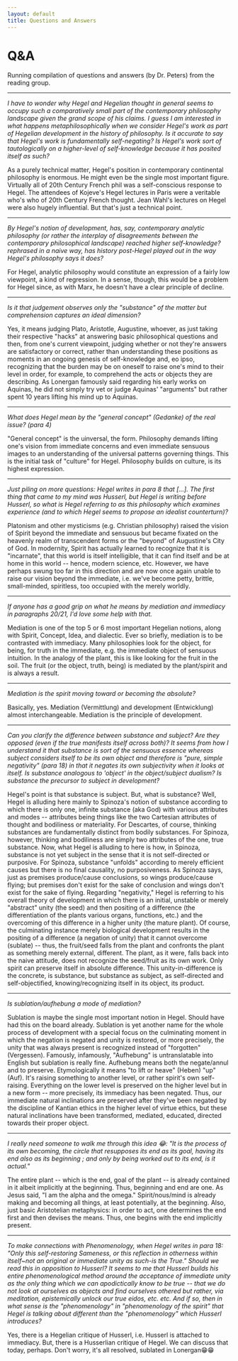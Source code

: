 ```yaml
---
layout: default
title: Questions and Answers
---
```


# Q&A

Running compilation of questions and answers (by Dr. Peters) from the reading group.

---

*I have to wonder why Hegel and Hegelian thought in general seems to occupy such a comparatively small part of the contemporary philosophy landscape given the grand scope of his claims. I guess I am interested in what happens metaphilosophically when we consider Hegel's work as part of Hegelian development in the history of philosophy. Is it accurate to say that Hegel's work is fundamentally self-negating? Is Hegel's work sort of tautologically on a higher-level of self-knowledge because it has posited itself as such?*

As a purely technical matter, Hegel's position in contemporary continental philosophy is enormous. He might even be the single most important figure. Virtually all of 20th Century French phil was a self-conscious response to Hegel. The attendees of Kojeve's Hegel lectures in Paris were a veritable who's who of 20th Century French thought. Jean Wahl's lectures on Hegel were also hugely influential. But that's just a technical point.

---

*By Hegel's notion of development, has, say, contemporary analytic philosophy (or rather the interplay of disagreements between the contemporary philosophical landscape) reached higher self-knowledge? rephrased in a naive way, has history post-Hegel played out in the way Hegel's philosophy says it does?*

For Hegel, analytic philosophy would constitute an expression of a fairly low viewpoint, a kind of regression. In a sense, though, this would be a problem for Hegel since, as with Marx, he doesn't have a clear principle of decline.

---


*Is it that judgement observes only the "substance" of the matter but comprehension captures an ideal dimension?*

Yes, it means judging Plato, Aristotle, Augustine, whoever, as just taking their respective "hacks" at answering basic philosophical questions and then, from one's current viewpoint, judging whether or not they're answers are satisfactory or correct, rather than understanding these positions as moments in an ongoing genesis of self-knowledge and, eo ipso, recognizing that the burden may be on oneself to raise one's mind to their level in order, for example, to comprehend the acts or objects they are describing. As Lonergan famously said regarding his early works on Aquinas, he did not simply try vet or judge Aquinas' "arguments" but rather spent 10 years lifting his mind up to Aquinas.

---

*What does Hegel mean by the "general concept" (Gedanke) of the real issue? (para 4)*

"General concept" is the uinversal, the form. Philosophy demands lifting one's vision from immediate concerns and even immediate sensuous images to an understanding of the universal patterns governing things. This is the initial task of "culture" for Hegel. Philosophy builds on culture, is its highest expression.

---

*Just piling on more questions: Hegel writes in para 8 that [...]. The first thing that came to my mind was Husserl, but Hegel is writing before Husserl, so what is Hegel referring to as this philosophy which examines experience (and to which Hegel seems to propose an idealist counterturn)?*

Platonism and other mysticisms (e.g. Christian philosophy) raised the vision of Spirit beyond the immediate and sensuous but became fixated on the heavenly realm of transcendent forms or the "beyond" of Augustine's City of God. In modernity, Spirit has actually learned to recognize that it is "incarnate", that this world is itself intelligible, that it can find itself and be at home in this world -- hence, modern science, etc. However, we have perhaps swung too far in this direction and are now once again unable to raise our vision beyond the immediate, i.e. we've become petty, brittle, small-minded, spiritless, too occupied with the merely worldly.

---

*If anyone has a good grip on what he means by mediation and immediacy in paragraphs 20/21, I'd love some help with that.*

Mediation is one of the top 5 or 6 most important Hegelian notions, along with Spirit, Concept, Idea, and dialectic. Ever so briefly, mediation is to be contrasted with immediacy. Many philosophies look for the object, for being, for truth in the immediate, e.g. the immediate object of sensuous intuition. In the analogy of the plant, this is like looking for the fruit in the soil. The fruit (or the object, truth, being) is mediated by the plant/spirit and is always a result.

---

*Mediation is the spirit moving toward or becoming the absolute?*

Basically, yes. Mediation (Vermittlung) and development (Entwicklung) almost interchangeable. Mediation is the principle of development.

---

*Can you clarify the difference between substance and subject? Are they opposed (even if the true manifests itself across both)? It seems from how I understand it that substance is sort of the sensuous essence whereas subject considers itself to be its own object and therefore is "pure, simple negativity" (para 18) in that it negates its own subjectivity when it looks at itself. Is substance analogous to 'object' in the object/subject dualism? Is substance the precursor to subject in development?*

Hegel's point is that substance is subject. But, what is substance? Well, Hegel is alluding here mainly to Spinoza's notion of substance according to which there is only one, infinite substance (aka God) with various attributes and modes -- attributes being things like the two Cartesian attributes of thought and bodiliness or materiality. For Descartes, of course, thinking substances are fundamentally distinct from bodily substances. For Spinoza, however, thinking and bodiliness are simply two attributes of the one, true substance. Now, what Hegel is alluding to here is how, in Spinoza, substance is not yet subject in the sense that it is not self-directed or purposive. For Spinoza, substance "unfolds" according to merely efficient causes but there is no final causality, no purposiveness. As Spinoza says, just as premises produce/cause conclusions, so wings produce/cause flying; but premises don't exist for the sake of conclusion and wings don't exist for the sake of flying. Regarding "negativity," Hegel is referring to his overall theory of development in which there is an initial, unstable or merely "abstract" unity (the seed) and then positing of a difference (the differentiation of the plants various organs, functions, etc.) and the overcoming of this difference in a higher unity (the mature plant). Of course, the culminating instance merely biological development results in the positing of a difference (a negation of unity) that it cannot overcome (sublate) -- thus, the fruit/seed falls from the plant and confronts the plant as something merely external, different. The plant, as it were, falls back into the naive attitude, does not recognize the seed/fruit as its own work. Only spirit can preserve itself in absolute difference. This unity-in-difference is the concrete, is substance, but substance as subject, as self-directed and self-objectified, knowing/recognizing itself in its object, its product.

---

*Is sublation/aufhebung a mode of mediation?*

Sublation is maybe the single most important notion in Hegel. Should have had this on the board already. Sublation is yet another name for the whole process of development with a special focus on the culminating moment in which the negation is negated and unity is restored, or more precisely, the unity that was always present is recognized instead of "forgotten" (Vergessen). Famously, infamously, "Aufhebung" is untranslatable into English but sublation is really fine. Aufhebung means both the negate/annul and to preserve. Etymologically it means "to lift or heave" (Heben) "up" (Auf). It's raising something to another level, or rather spirit's own self-raising. Everything on the lower level is preserved on the higher level but in a new form -- more precisely, its immediacy has been negated. Thus, our immediate natural inclinations are preserved after they've been negated by the discipline of Kantian ethics in the higher level of virtue ethics, but these natural inclinations have been transformed, mediated, educated, directed towards their proper object.

---

*I really need someone to walk me through this idea 😂: "It is the process of its own becoming, the circle that resupposes its end as its goal, having its end also as its beginning ; and only by being worked out to its end, is it actual."*

The entire plant -- which is the end, goal of the plant -- is already contained in it albeit implicitly at the beginning. Thus, beginning and end are one. As Jesus said, "I am the alpha and the omega." Spirit/nous/mind is already making and becoming all things, at least potentially, at the beginning. Also, just basic Aristotelian metaphysics: in order to act, one determines the end first and then devises the means. Thus, one begins with the end implicitly present.

---

*To make connections with Phenomenology, when Hegel writes in para 18: "Only this self-restoring Sameness, or this reflection in otherness within itself~not an original or immediate unity as such-is the True." Should we read this in opposition to Husserl? It seems to me that Husserl builds his entire phenomenological method around the acceptance of immediate unity as the only thing which we can apodictically know to be true -- that we do not look at ourselves as objects and find ourselves othered but rather, via meditation, epistemically unlock our true eidos, etc. etc. And if so, then in what sense is the "phenomenology" in "phenomenology of the spirit" that Hegel is talking about different than the "phenomenology" which Husserl introduces?*

Yes, there is a Hegelian critique of Husserl, i.e. Husserl is attached to immediacy. But, there is a Husserlian critique of Hegel. We can discuss that today, perhaps. Don't worry, it's all resolved, sublated in Lonergan😁😁